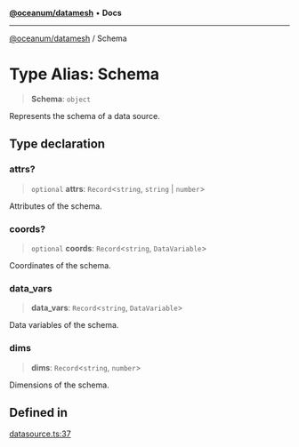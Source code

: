 [**@oceanum/datamesh**](../README.md) • **Docs**

***

[@oceanum/datamesh](../packages.md) / Schema

# Type Alias: Schema

> **Schema**: `object`

Represents the schema of a data source.

## Type declaration

### attrs?

> `optional` **attrs**: `Record`\<`string`, `string` \| `number`\>

Attributes of the schema.

### coords?

> `optional` **coords**: `Record`\<`string`, `DataVariable`\>

Coordinates of the schema.

### data\_vars

> **data\_vars**: `Record`\<`string`, `DataVariable`\>

Data variables of the schema.

### dims

> **dims**: `Record`\<`string`, `number`\>

Dimensions of the schema.

## Defined in

[datasource.ts:37](https://github.com/oceanum-io/oceanum-js/blob/9448ff9235fa530de87f8083974fe4591062d735/packages/datamesh/src/lib/datasource.ts#L37)
